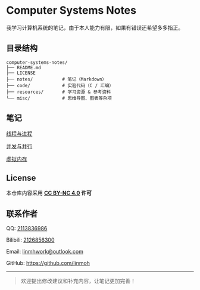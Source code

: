 # Computer Systems Notes

我学习计算机系统的笔记，由于本人能力有限，如果有错误还希望多多指正。

## 目录结构

```
computer-systems-notes/
├── README.md
├── LICENSE
├── notes/           # 笔记（Markdown）
├── code/            # 实验代码（C / 汇编）
├── resources/       # 学习资源 & 参考资料
└── misc/            # 思维导图、图表等杂项
```

## 笔记

[线程与进程](notes/线程与进程.md)

[并发与并行](notes/并发和并行.md)

[虚拟内存](notes/虚拟内存.md)

## License

本仓库内容采用 **[CC BY-NC 4.0](https://creativecommons.org/licenses/by-nc/4.0/) 许可**

## 联系作者

QQ: [2113836986](https://qm.qq.com/cgi-bin/qm/qr?k=tnjMHnEtiEZ1ZxjxzdH3RaXlLTnTzGBX)

Bilibili: [2126856300](https://space.bilibili.com/2126856300)

Email: [linmhwork@outlook.com](mailto:linmhwork@outlook.com)

GitHub: https://github.com/linmoh

---

> 欢迎提出修改建议和补充内容，让笔记更加完善！
